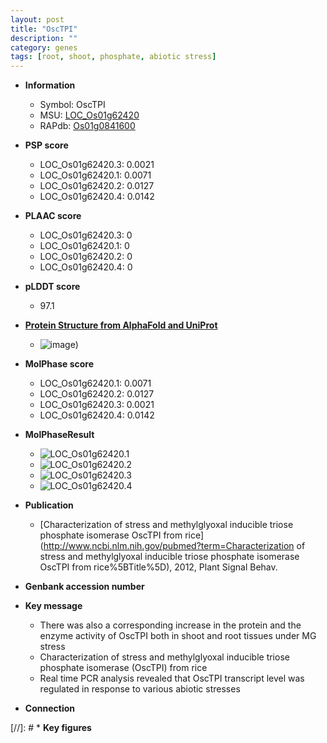 ```yaml
---
layout: post
title: "OscTPI"
description: ""
category: genes
tags: [root, shoot, phosphate, abiotic stress]
---
```


* **Information**  
    + Symbol: OscTPI  
    + MSU: [LOC_Os01g62420](http://rice.plantbiology.msu.edu/cgi-bin/ORF_infopage.cgi?orf=LOC_Os01g62420)  
    + RAPdb: [Os01g0841600](http://rapdb.dna.affrc.go.jp/viewer/gbrowse_details/irgsp1?name=Os01g0841600)  

* **PSP score**  
    + LOC_Os01g62420.3: 0.0021 
    + LOC_Os01g62420.1: 0.0071 
    + LOC_Os01g62420.2: 0.0127 
    + LOC_Os01g62420.4: 0.0142 

* **PLAAC score**  
    + LOC_Os01g62420.3: 0 
    + LOC_Os01g62420.1: 0 
    + LOC_Os01g62420.2: 0 
    + LOC_Os01g62420.4: 0 

* **pLDDT score**
    + 97.1

* **[Protein Structure from AlphaFold and UniProt](https://www.uniprot.org/uniprotkb/Q8LR75/entry#structure)**
    + ![image](https://ricepsp.github.io/images/Q8/AF-Q8LR75-F1.png))

* **MolPhase score**
    + LOC_Os01g62420.1: 0.0071
    + LOC_Os01g62420.2: 0.0127
    + LOC_Os01g62420.3: 0.0021
    + LOC_Os01g62420.4: 0.0142

* **MolPhaseResult**
    + ![LOC_Os01g62420.1](https://ricepsp.github.io/pictures/LOC_Os01g/LOC_Os01g62420.1.png)
    + ![LOC_Os01g62420.2](https://ricepsp.github.io/pictures/LOC_Os01g/LOC_Os01g62420.2.png)
    + ![LOC_Os01g62420.3](https://ricepsp.github.io/pictures/LOC_Os01g/LOC_Os01g62420.3.png)
    + ![LOC_Os01g62420.4](https://ricepsp.github.io/pictures/LOC_Os01g/LOC_Os01g62420.4.png)

* **Publication**  
    + [Characterization of stress and methylglyoxal inducible triose phosphate isomerase OscTPI from rice](http://www.ncbi.nlm.nih.gov/pubmed?term=Characterization of stress and methylglyoxal inducible triose phosphate isomerase OscTPI from rice%5BTitle%5D), 2012, Plant Signal Behav.

* **Genbank accession number**  

* **Key message**  
    + There was also a corresponding increase in the protein and the enzyme activity of OscTPI both in shoot and root tissues under MG stress
    + Characterization of stress and methylglyoxal inducible triose phosphate isomerase (OscTPI) from rice
    + Real time PCR analysis revealed that OscTPI transcript level was regulated in response to various abiotic stresses

* **Connection**  

[//]: # * **Key figures**  


